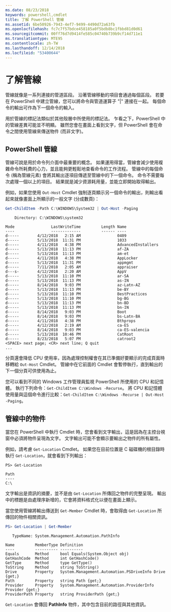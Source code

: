 ```yaml
---
ms.date: 08/23/2018
keywords: powershell,cmdlet
title: 了解 PowerShell 管線
ms.assetid: 6be50926-7943-4ef7-9499-4490d72a63fb
ms.openlocfilehash: fc7c7f57bdce458185a0f5bdb8bc1fbbd81d0d61
ms.sourcegitcommit: 00ff76d7d9414fe585c04740b739b9cf14d711e1
ms.translationtype: MTE95
ms.contentlocale: zh-TW
ms.lasthandoff: 12/14/2018
ms.locfileid: "53400644"
---
```

# <a name="understanding-pipelines"></a>了解管線

管線就像是一系列連接的管道區段。 沿著管線移動的項目會通過每個區段。 若要在 PowerShell 中建立管線，您可以將命令與管道運算子 "|" 連接在一起。 每個命令的輸出可作為下一個命令的輸入。

用於管線的標記法類似於其他殼層中所使用的標記法。 乍看之下，PowerShell 中的管線差異可能並不明顯。 雖然您會在畫面上看到文字，但 PowerShell 會在命令之間使用管線來傳送物件 (而非文字)。

## <a name="the-powershell-pipeline"></a>PowerShell 管線

管線可說是用於命令列介面中最重要的概念。 如果運用得當，管線會減少使用複雜命令所耗費的心力，並且能夠更輕鬆地查看命令的工作流程。 管線中的每個命令 (稱為管線元素) 會將其輸出逐項目傳遞至管線中的下一個命令。 命令不需要每次處理一個以上的項目。 結果就是減少資源耗用量，並能立即開始取得輸出。

例如，如果您使用 `Out-Host` Cmdlet 強制逐頁顯示另一個命令的輸出，則輸出看起來就像畫面上所顯示的一般文字 (分成數頁)：

```powershell
Get-ChildItem -Path C:\WINDOWS\System32 | Out-Host -Paging
```

```Output
    Directory: C:\WINDOWS\system32

Mode                LastWriteTime         Length Name
----                -------------         ------ ----
d-----        4/12/2018   2:15 AM                0409
d-----        5/13/2018  11:31 PM                1033
d-----        4/11/2018   4:38 PM                AdvancedInstallers
d-----        5/13/2018  11:13 PM                af-ZA
d-----        5/13/2018  11:13 PM                am-et
d-----        4/11/2018   4:38 PM                AppLocker
d-----        5/13/2018  11:31 PM                appmgmt
d-----        7/11/2018   2:05 AM                appraiser
d---s-        4/12/2018   2:20 AM                AppV
d-----        5/13/2018  11:10 PM                ar-SA
d-----        5/13/2018  11:13 PM                as-IN
d-----        8/14/2018   9:03 PM                az-Latn-AZ
d-----        5/13/2018  11:13 PM                be-BY
d-----        5/13/2018  11:10 PM                BestPractices
d-----        5/13/2018  11:10 PM                bg-BG
d-----        5/13/2018  11:13 PM                bn-BD
d-----        5/13/2018  11:13 PM                bn-IN
d-----        8/14/2018   9:03 PM                Boot
d-----        8/14/2018   9:03 PM                bs-Latn-BA
d-----        4/11/2018   4:38 PM                Bthprops
d-----        4/12/2018   2:19 AM                ca-ES
d-----        8/14/2018   9:03 PM                ca-ES-valencia
d-----        5/13/2018  10:46 PM                CatRoot
d-----        8/23/2018   5:07 PM                catroot2
<SPACE> next page; <CR> next line; Q quit
...
```

分頁還會降低 CPU 使用率，因為處理控制權會在其已準備好要顯示的完成頁面時移轉給 `Out-Host` Cmdlet。 管線中在它前面的 Cmdlet 會暫停執行，直到輸出的下一個分頁可供使用為止。

您可以看到不同的 Windows 工作管理員監視 PowerShell 所使用的 CPU 和記憶體。 執行下列命令：`Get-ChildItem C:\Windows -Recurse`。 將 CPU 和記憶體使用量與這個命令進行比較：`Get-ChildItem C:\Windows -Recurse | Out-Host -Paging`。

## <a name="objects-in-the-pipeline"></a>管線中的物件

當您在 PowerShell 中執行 Cmdlet 時，您會看到文字輸出，這是因為在主控台視窗中必須將物件呈現為文字。 文字輸出可能不會顯示要輸出之物件的所有屬性。

例如，請考慮 `Get-Location` Cmdlet。 如果您在目前位置是 C 磁碟機的根目錄時執行 `Get-Location`，就會看到下列輸出：

```
PS> Get-Location

Path
----
C:\
```

文字輸出是資訊的摘要，並不是由 `Get-Location` 所傳回之物件的完整呈現。 輸出中的標題是由處理序新增的，它會將資料格式化以便在畫面上顯示。

當您使用管線將輸出傳送到 `Get-Member` Cmdlet 時，會取得由 `Get-Location` 所傳回的物件相關資訊。

```powershell
PS> Get-Location | Get-Member
```

```Output
   TypeName: System.Management.Automation.PathInfo

Name         MemberType Definition
----         ---------- ----------
Equals       Method     bool Equals(System.Object obj)
GetHashCode  Method     int GetHashCode()
GetType      Method     type GetType()
ToString     Method     string ToString()
Drive        Property   System.Management.Automation.PSDriveInfo Drive {get;}
Path         Property   string Path {get;}
Provider     Property   System.Management.Automation.ProviderInfo Provider {get;}
ProviderPath Property   string ProviderPath {get;}
```

`Get-Location` 會傳回 **PathInfo** 物件，其中包含目前的路徑與其他資訊。
